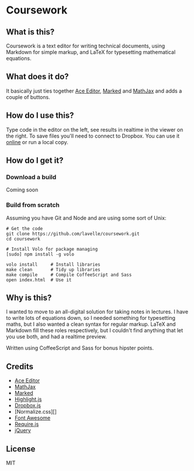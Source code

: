 # Coursework

## What is this?

Coursework is a text editor for writing technical documents, using Markdown for simple markup, and LaTeX for typesetting mathematical equations.

## What does it do?

It basically just ties together [Ace Editor][], [Marked][] and [MathJax][] and adds a couple of buttons.

## How do I use this?

Type code in the editor on the left, see results in realtime in the viewer on the right. To save files you'll need to connect to Dropbox. You can use it [online][] or run a local copy.

## How do I get it?

### Download a build

Coming soon

### Build from scratch

Assuming you have Git and Node and are using some sort of Unix:

    # Get the code
    git clone https://github.com/lavelle/coursework.git
    cd coursework

    # Install Volo for package managing
    [sudo] npm install -g volo

    volo install     # Install libraries
    make clean       # Tidy up libraries
    make compile     # Compile CoffeeScript and Sass
    open index.html  # Use it

## Why is this?

I wanted to move to an all-digital solution for taking notes in lectures. I have to write lots of equations down, so I needed something for typesetting maths, but I also wanted a clean syntax for regular markup. LaTeX and Markdown fill these roles respectively, but I couldn't find anything that let you use both, and had a realtime preview.

Written using CoffeeScript and Sass for bonus hipster points.

## Credits
- [Ace Editor][]
- [MathJax][]
- [Marked][]
- [Highlight.js][]
- [Dropbox.js][]
- [Normalize.css][]
- [Font Awesome][]
- [Require.js][]
- [jQuery][]

[online]: https://lavelle.github.io/coursework

[ace editor]:    http://ace.ajax.org/
[marked]:        https://github.com/chjj/marked
[mathjax]:       http://www.mathjax.org/
[highlight.js]:  https://github.com/isagalaev/highlight.js
[dropbox.js]:    https://github.com/dropbox/dropbox-js
[normalise.css]: http://necolas.github.io/normalize.css/
[font awesome]:  http://fortawesome.github.io/Font-Awesome/
[require.js]:    http://requirejs.org/
[jquery]:        http://jquery.com/

## License

MIT
